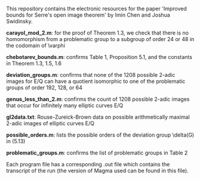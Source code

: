 
This repository contains the electronic resources for the paper 'Improved bounds for Serre's open image theorem' by Imin Chen and Joshua Swidinsky.

**carayol_mod_2.m**: for the proof of Theorem 1.3, we check that there is no homomorphism from a problematic group to a subgroup of order 24 or 48 in the codomain of \varphi

**chebotarev_bounds.m**: confirms Table 1, Proposition 5.1, and the constants in Theorem 1.3, 1.5, 1.6

**deviation_groups.m**: confirms that none of the 1208 possible 2-adic images for E/Q can have a quotient isomorphic to one of the problematic groups of order 192, 128, or 64

**genus_less_than_2.m**: confirms the count of 1208 possible 2-adic images that occur for infinitely many elliptic curves E/Q

**gl2data.txt**: Rouse-Zureick-Brown data on possible arithmetically maximal 2-adic images of elliptic curves E/Q

**possible_orders.m**: lists the possible orders of the deviation group \delta(G) in (5.13)

**problematic_groups.m**: confirms the list of problematic groups in Table 2

Each program file has a corresponding .out file which contains the transcript of the run (the version of Magma used can be found in this file). 
